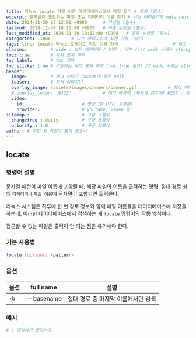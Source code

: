 ```yaml
---
title: 리눅스 locate 파일 이름 데이터베이스에서 파일 찾기 # 제목 (필수)
excerpt: 문자열이 포함되는 파일 또는 디렉터리 이름 찾기 # 서브 타이틀이자 meta description (필수)
date: 2024-11-30 18:12:00 +0900      # 작성일 (필수)
lastmod: 2024-11-30 18:12:00 +0900   # 최종 수정일 (필수)
last_modified_at: 2024-11-30 18:12:00 +0900   # 최종 수정일 (필수)
categories: Linux        # 다수 카테고리에 포함 가능 (필수)
tags: linux locate 리눅스 로케이트 파일 이름 검색                     # 태그 복수개 가능 (필수)
classes:         # wide : 넓은 레이아웃 / 빈칸 : 기본 //// wide 시에는 sticky toc 불가
toc: true        # 목차 표시 여부
toc_label:       # toc 제목
toc_sticky: true # 이동하는 목차 표시 여부 (toc:true 필요) // wide 시에는 sticky toc 불가
header: 
  image:         # 헤더 이미지 (asset내 혹은 url)
  teaser:        # 티저 이미지??
  overlay_image: /assets/images/banners/banner.gif            # 헤더 이미지 (제목과 겹치게)
  # overlay_color: '#333'            # 헤더 배경색 (제목과 겹치게) #333 : 짙은 회색 (필수)
  video:
    id:                      # 영상 ID (URL 뒷부분)
    provider:                # youtube, vimeo 등
sitemap :                    # 구글 크롤링
  changefreq : daily         # 구글 크롤링
  priority : 1.0             # 구글 크롤링
author: # 주인 외 작성자 표기 필요시
---
```

<!--postNo: 20241130_011-->


## locate  

### 명령어 설명  

문자열 패턴이 파일 이름에 포함될 때, 해당 파일의 이름을 출력하는 명령. 절대 경로 상의 `디렉터리나` `파일 이름`에 문자열이 포함되면 출력한다.  

리눅스 시스템은 하루에 한 번 경로 정보와 함께 파일 이름들을 데이터베이스에 저장을 하는데, 이러한 데이터베이스에서 검색하는 게 `locate` 명령어의 작동 방식이다.  

접근할 수 없는 파일은 출력이 안 되는 점은 유의해야 한다.  


### 기본 사용법  

```bash
locate [options] <pattern>
```

### 옵션  

|옵션|full name|설명|
|---|---|---|
|`-b`|--basename|절대 경로 중 마지막 이름에서만 검색|

### 예시  

```bash
# ? 명령어가 없다는데
```